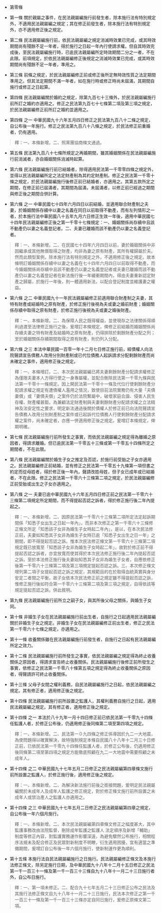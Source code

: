 * 第零條 

* 第一條 關於親屬之事件，在民法親屬編施行前發生者，除本施行法有特別規定外，不適用民法親屬編之規定；其在修正前發生者，除本施行法有特別規定外，亦不適用修正後之規定。

* 第二條 民法親屬編施行前，依民法親屬編之規定消滅時效業已完成，或其時效期間尚有殘餘不足一年者，得於施行之日起一年內行使請求權。但自其時效完成後，至民法親屬編施行時，已逾民法親屬編所定時效期間二分之一者，不在此限。前項規定，於依民法親屬編修正後規定之消滅時效業已完成，或其時效期間尚有殘餘不足一年者，準用之。

* 第三條 前條之規定，於民法親屬編修正前或修正後所定無時效性質之法定期間準用之。但其法定期間不滿一年者，如在施行時或修正時尚未屆滿，其期間自施行或修正之日起算。

* 第四條 民法親屬編關於婚約之規定，除第九百七十三條外，於民法親屬編施行前所訂之婚約亦適用之。修正之民法第九百七十七條第二項及第三項之規定，於民法親屬編修正前所訂之婚約並適用之。

* 第四條 之一 中華民國九十六年五月四日修正之民法第九百八十二條之規定，自公布後一年施行。修正之民法第九百八十八條之規定，於民法修正前重婚者，仍有適用。

> 釋：一、本條新增。二、照黨團協商條文通過。

* 第五條 民法第九百八十七條所規定之再婚期間，雖其婚姻關係在民法親屬編施行前消滅者，亦自婚姻關係消滅時起算。

* 第六條 民法親屬編施行前已結婚者，除得適用民法第一千零零四條之規定外，並得以民法親屬編所定之法定財產制為其約定財產制。修正之民法第一千零十條之規定，於民法親屬編施行後修正前已結婚者，亦適用之。其第五款所定之期間，在修正前已屆滿者，其期間為屆滿，未屆滿者，以修正前已經過之期間與修正後之期間合併計算。

* 第六條 之一 中華民國七十四年六月四日以前結婚，並適用聯合財產制之夫妻，於婚姻關係存續中以妻之名義在同日以前取得不動產，而有左列情形之一者，於本施行法中華民國八十五年九月六日修正生效一年後，適用中華民國七十四年民法親屬編修正後之第一千零十七條規定：一、婚姻關係尚存續中且該不動產仍以妻之名義登記者。二、夫妻已離婚而該不動產仍以妻之名義登記者。

> 釋：一、本條新增。二、在民國七十四年六月四日以前，妻於婚姻關係中非因繼承或其他無償取得之財產，均非為妻之原有財產，其所有權歸屬於夫。然而此類型案例，除本施行法有特別規定之外，不適用修正後之規定。故本條明訂婚姻關係存續中以妻之名義在七十四年六月四日以前取得不動產，而今婚姻關係尚存續中且該不動產仍以妻之名義登記者或夫妻已離婚而該不動產仍以妻之名義登記者在新法施行後一年緩衝期間內，得由夫妻重新認定財產之歸屬，於施行一年後，則一體適用新法，以配合登記制度並維護妻之權益。

* 第六條 之二 中華民國九十一年民法親屬編修正前適用聯合財產制之夫妻，其特有財產或結婚時之原有財產，於修正施行後視為夫或妻之婚前財產；婚姻關係存續中取得之原有財產，於修正施行後視為夫或妻之婚後財產。

> 釋：一、本條新增。二、為保障人民之既得權益，並使現存之法律關係得順利過渡至法律修正施行之後，爰增訂本條規定，俾修正前結婚而婚姻關係尚存續夫妻之特有財產及結婚時之原有財產，仍得排除於剩餘財產分配之列；至於婚姻關係存續期間取得之原有財產，則仍列入分配。

* 第六條 之三 本法中華民國一百零一年十二月七日修正施行前，經債權人向法院聲請宣告債務人改用分別財產制或已代位債務人起訴請求分配剩餘財產而尚未確定之事件，適用修正後之規定。

> 釋：一、本條增訂。二、本次民法親屬編已將夫妻剩餘財產分配請求權修正為僅限夫妻本人方得行使之一身專屬權，並配合刪除民法第一千零九條與民法第一千零十一條規定。因上開民法第一千零十一條及代位行使剩餘財產分配請求權之規定有遭債權人濫用之情況，致使目前法院實務仍有大量「夫債妻償」或「妻債夫償」之案件仍於法院繫屬中，破壞家庭合諧、侵害人民生存權、財產權甚鉅。為兼顧法定財產制與夫妻剩餘財產分配請求權之立法精神及法安定性之要求，明定新法通過後關於債權人於修正前已向法院聲請宣告債務人改用分別財產制之案件或已起訴代位債務人行使剩餘財產分配請求權之案件，尚未確定者，亦應一併適用修正後之規定。爰增訂本條規定，俾期明確。

* 第七條 民法親屬編施行前所發生之事實，而依民法親屬編之規定得為離婚之原因者，得請求離婚。但已逾民法第一千零五十三條或第一千零五十四條所定之期間者，不在此限。

* 第八條 民法親屬編關於婚生子女之推定及否認，於施行前受胎之子女亦適用之。民法親屬編修正前結婚，並有修正之民法第一千零五十九條第一項但書之約定而從母姓者，得於修正後一年內，聲請改姓母姓，但子女已成年或已結婚者，不在此限。修正之民法第一千零六十三條第二項之規定，於民法親屬編修正前受胎或出生之子女亦適用之。

* 第八條 之一 夫妻已逾中華民國九十六年五月四日修正前之民法第一千零六十三條第二項規定所定期間，而不得提起否認之訴者，得於修正施行後二年內提起之。

> 釋：一、本條新增。二、因原民法第一千零六十三條第二項所定法定起訴期間係「知悉子女出生之日起一年內」，而非本次修正之第一千零六十三條修正條文所定「知悉該子女非為婚生子女時起二年內」，是以，在本次民法修正前，夫妻如知悉其子女非為婚生子女時已逾「知悉子女出生之日一年」之期間，即不得提起否認之訴。惟本次民法修正條文第一千零六十三條第二項規定既已放寬至「知悉該子女非為婚生子女時起二年」，故對於修正前不得提起否認之訴者，亦宜放寬而使其得於本次民法修正施行後二年內提起否認之訴。至於本法修正施行後夫妻始知悉其子女非為婚生子女者，自應依修正後第一千零六十三條第二項及第三項規定提起否認之訴。三、本次修正條文增列第二項子女提起否認之訴之規定，其規範目的在於取得血統真實與身分安定二者間之平衡，故子女依本次民法修正前之規定雖不得提起否認之訴，惟修正施行後如符合第一千零六十三條第二項及第三項之規定，自得依該等規定提起否認之訴，併此敘明。

* 第九條 民法親屬編施行前所立之嗣子女，與其所後父母之關係，與婚生子女同。

* 第十條 非婚生子女在民法親屬編施行前出生者，自施行之日起適用民法親屬編關於非婚生子女之規定。非婚生子女在民法親屬編修正前出生者，修正之民法第一千零六十七條之規定，亦適用之。

* 第十一條 收養關係雖在民法親屬編施行前發生者，自施行之日起有民法親屬編所定之效力。

* 第十二條 民法親屬編施行前所發生之事實，依民法親屬編之規定得為終止收養關係之原因者，得請求宣告終止收養關係。民法親屬編施行後修正前所發生之事實，依修正之民法第一千零八十條第五項之規定得為終止收養關係之原因者，得聲請許可終止收養關係。

* 第十三條 父母子女間之權利義務，自民法親屬編施行之日起，依民法親屬編之規定。其有修正者，適用修正後之規定。

* 第十四條 民法親屬編施行前所設置之監護人，其權利義務自施行之日起，適用民法親屬編之規定。其有修正者，適用修正後之規定。

* 第十四條 之一 本法於八十九年一月十四日修正前已依民法第一千零九十四條任監護人者，於修正公布後，仍適用修正後同條第二項至第四項之規定。

> 釋：一、本條新增。二、民法第一０九四條之修正係導因於九二一大地震，為使問題得以確實解決，故特強制規定本條自民國八十八年十二月三十日修正前，已依民法第一千零九十四條任監護人者，於修正公布後，仍適用修正後同條第二項至第四項之規定方能徹底照顧在九二一大地震中需要照顧之未成年人。

* 第十四條 之二 中華民國九十七年五月二日修正之民法親屬編第四章條文施行前所設置之監護人，於修正施行後，適用修正後之規定。

> 釋：一、本條新增。二、為解決新法施行前後之銜接問題，爰明定民法親屬編關於未成年人及成年人監護之修正規定，對於修正條文施行前所設置之未成年人或禁治產人之監護人亦適用之。

* 第十四條 之三 中華民國九十七年五月二日修正之民法親屬編第四章之規定，自公布後一年六個月施行。

> 釋：一、本條新增。二、本次民法親屬編第四章條文修正之幅度甚大，其中監護事務改由法院監督，刪除成年監護之監護人 法定順序及新增「輔助」制度等修正內容，對監護實務運作影響深遠，為避免驟然公布施行，相關程序法規未及配合修正及民眾對新制度不明瞭，衍生適用困擾，宜有適當之準備期間，爰增訂自公布後一年六個月施行，使新制運作更為順利。

* 第十五條 本施行法自民法親屬編施行之日施行。民法親屬編修正條文及本施行法修正條文，除另定施行日期，及中華民國九十八年十二月十五日修正之民法第一千一百三十一條及第一千一百三十三條自九十八年十一月二十三日施行者外，自公布日施行。

> 釋：一、第一項未修正。二、配合九十七年五月二十三日修正公布之民法及其施行法修正條文自九十八年十一月二十三日施行，民法本次修正之第一千一百三十一條及第一千一百三十三條亦定自同日施行，爰修正原條文第二項。

